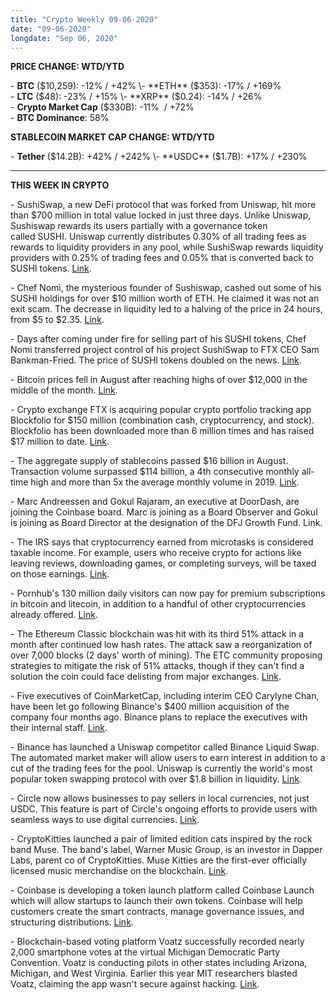 ```yaml
---
title: "Crypto Weekly 09-06-2020"
date: "09-06-2020"
longdate: "Sep 06, 2020"
---
```


**PRICE CHANGE: WTD/YTD**

\- **BTC** ($10,259): -12% / +42%  
\- **ETH** ($353): -17% / +169%  
\- **LTC** ($48): -23% / +15%  
\- **XRP** ($0.24): -14% / +26%  
\- **Crypto Market Cap** ($330B): -11%  / +72%   
\- **BTC Dominance**: 58%

**STABLECOIN MARKET CAP CHANGE: WTD/YTD**

\- **Tether** ($14.2B): +42% / +242%  
\- **USDC** ($1.7B): +17% / +230%



---

**THIS WEEK IN CRYPTO**

\- SushiSwap, a new DeFi protocol that was forked from Uniswap, hit more than $700 million in total value locked in just three days. Unlike Uniswap, Sushiswap rewards its users partially with a governance token called SUSHI. Uniswap currently distributes 0.30% of all trading fees as rewards to liquidity providers in any pool, while SushiSwap rewards liquidity providers with 0.25% of trading fees and 0.05% that is converted back to SUSHI tokens. [Link](https://www.theblockcrypto.com/post/76419/uniswap-fork-sushiswap-700-million-total-value-locked).   
  
\- Chef Nomi, the mysterious founder of Sushiswap, cashed out some of his SUSHI holdings for over $10 million worth of ETH. He claimed it was not an exit scam. The decrease in liquidity led to a halving of the price in 24 hours, from $5 to $2.35. [Link](https://decrypt.co/40976/founder-of-sushiswap-defi-protocol-cashes-out).   
  
\- Days after coming under fire for selling part of his SUSHI tokens, Chef Nomi transferred project control of his project SushiSwap to FTX CEO Sam Bankman-Fried. The price of SUSHI tokens doubled on the news. [Link](https://www.theblockcrypto.com/linked/77112/sushiswap-founder-transfers-the-project-control-to-ftx-ceo).   
  
\- Bitcoin prices fell in August after reaching highs of over $12,000 in the middle of the month. [Link](https://www.forbes.com/sites/cbovaird/2020/09/01/bitcoin-rally-fails-after-breaking-through-12000/#59e078015965).   
  
\- Crypto exchange FTX is acquiring popular crypto portfolio tracking app Blockfolio for $150 million (combination cash, cryptocurrency, and stock). Blockfolio has been downloaded more than 6 million times and has raised $17 million to date. [Link](https://techcrunch.com/2020/08/25/cryptocurrency-exchange-ftx-acquires-portfolio-tracker-blockfolio/).   
  
\- The aggregate supply of stablecoins passed $16 billion in August. Transaction volume surpassed $114 billion, a 4th consecutive monthly all-time high and more than 5x the average monthly volume in 2019. [Link](https://newsletter.theblockcrypto.com/l/5uzeXpbtjpmPgmA4Q7VxPQ/3TBYdNHVrcJuHFHalBVijQ/vhN8Ivth3T0Bm763F6892374gg).   
  
\- Marc Andreessen and Gokul Rajaram, an executive at DoorDash, are joining the Coinbase board. Marc is joining as a Board Observer and Gokul is joining as Board Director at the designation of the DFJ Growth Fund. Link.   
  
\- The IRS says that cryptocurrency earned from microtasks is considered taxable income. For example, users who receive crypto for actions like leaving reviews, downloading games, or completing surveys, will be taxed on those earnings. [Link](https://www.theblockcrypto.com/linked/76413/irs-microtasking-bitcoin-income).   
  
\- Pornhub's 130 million daily visitors can now pay for premium subscriptions in bitcoin and litecoin, in addition to a handful of other cryptocurrencies already offered. [Link](https://www.theblockcrypto.com/linked/76702/pornhub-accepts-bitcoin-and-litecoin).   
  
\- The Ethereum Classic blockchain was hit with its third 51% attack in a month after continued low hash rates. The attack saw a reorganization of over 7,000 blocks (2 days' worth of mining). The ETC community proposing strategies to mitigate the risk of 51% attacks, though if they can't find a solution the coin could face delisting from major exchanges. [Link](https://www.theblockcrypto.com/linked/76431/ethereum-classic-etc-third-51-attack).   
  
\- Five executives of CoinMarketCap, including interim CEO Carylyne Chan, have been let go following Binance's $400 million acquisition of the company four months ago. Binance plans to replace the executives with their internal staff. [Link](https://www.theblockcrypto.com/post/76437/coinmarketcap-leadership-team-leaves-after-binance-acquisition).   
  
\- Binance has launched a Uniswap competitor called Binance Liquid Swap. The automated market maker will allow users to earn interest in addition to a cut of the trading fees for the pool. Uniswap is currently the world's most popular token swapping protocol with over $1.8 billion in liquidity. [Link](https://cointelegraph.com/news/binance-takes-on-defi-with-uniswap-competitor-and-liquidity-mining).   
  
\- Circle now allows businesses to pay sellers in local currencies, not just USDC. This feature is part of Circle's ongoing efforts to provide users with seamless ways to use digital currencies. [Link](https://www.theblockcrypto.com/linked/77029/circle-unveils-new-feature-allowing-businesses-to-pay-sellers-in-local-currencies).   
  
\- CryptoKitties launched a pair of limited edition cats inspired by the rock band Muse. The band's label, Warner Music Group, is an investor in Dapper Labs, parent co of CryptoKitties. Muse Kitties are the first-ever officially licensed music merchandise on the blockchain. [Link](https://decrypt.co/40330/cryptokitties-adds-cats-inspired-by-rock-band-muse).   
  
\- Coinbase is developing a token launch platform called Coinbase Launch which will allow startups to launch their own tokens. Coinbase will help customers create the smart contracts, manage governance issues, and structuring distributions. [Link](https://decrypt.co/40443/coinbase-planning-token-launch-platform-crypto-startups).   
  
\- Blockchain-based voting platform Voatz successfully recorded nearly 2,000 smartphone votes at the virtual Michigan Democratic Party Convention. Voatz is conducting pilots in other states including Arizona, Michigan, and West Virginia. Earlier this year MIT researchers blasted Voatz, claiming the app wasn't secure against hacking. [Link](https://decrypt.co/40625/blockchain-voting-shines-at-michigan-democratic-convention).